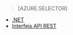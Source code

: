 > [AZURE.SELECTOR]
- [.NET](../articles/media-services/media-services-dotnet-connect-programmatically.md)
- [Interfejs API REST](../articles/media-services/media-services-rest-connect-programmatically.md)


<!--HONumber=Oct16_HO1-->


